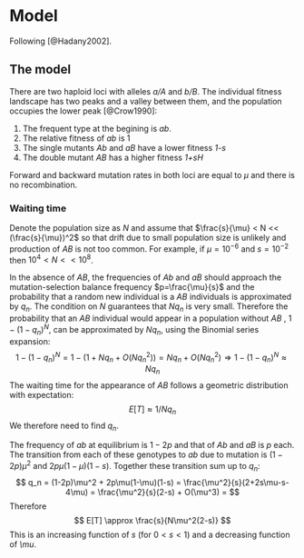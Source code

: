 # Model

Following [@Hadany2002].

## The model

There are two haploid loci with alleles *a/A* and *b/B*.
The individual fitness landscape has two peaks and a valley between them, and the population occupies the lower peak [@Crow1990]:

1. The frequent type at the begining is *ab*.
1. The relative fitness of *ab* is 1
1. The single mutants *Ab* and *aB* have a lower fitness *1-s* 
1. The double mutant *AB* has a higher fitness *1+sH*

Forward and backward mutation rates in both loci are equal to $\mu$ and there is no recombination.

### Waiting time
Denote the population size as *N* and assume that $\frac{s}{\mu} < N << (\frac{s}{\mu})^2$ so that drift due to small population size is unlikely and production of *AB* is not too common. For example, if $\mu=10^{-6}$ and $s=10^{-2}$ then $10^4 < N << 10^8$.

In the absence of *AB*, the frequencies of *Ab* and *aB* should approach the mutation-selection balance frequency $p=\frac{\mu}{s}$ and the probability that a random new individual is a *AB* individuals is approximated by $q_n$. The condition on *N* guarantees that $Nq_n$ is very small. Therefore the probability that an *AB* individual would appear in a population without *AB* , $1-(1-q_n)^N$, can be approximated by $Nq_n$, using the Binomial series expansion:
$$
1-(1-q_n)^N = 1 - (1 + Nq_n + O(Nq_n^2)) = 
Nq_n + O(Nq_n^2) \Rightarrow
1-(1-q_n)^N \approx Nq_n
$$
The waiting time for the appearance of *AB* follows a geometric distribution with expectation:
$$
E[T] \approx 1/Nq_n
$$
We therefore need to find $q_n$.

The frequency of *ab* at equilibrium is $1-2p$ and that of *Ab* and *aB* is *p* each. The transition from each of these genotypes to *ab* due to mutation is $(1-2p)\mu^2$ and $2p\mu(1-\mu)(1-s)$. Together these transition sum up to $q_n$:
$$
q_n = (1-2p)\mu^2 + 2p\mu(1-\mu)(1-s) = 
\frac{\mu^2}{s}(2+2s\mu-s-4\mu) = 
\frac{\mu^2}{s}(2-s) + O(\mu^3) = 
$$
Therefore 
$$
E[T] \approx \frac{s}{N\mu^2(2-s)}
$$
This is an increasing function of *s* (for $0<s<1$) and a decreasing function of *\mu*.